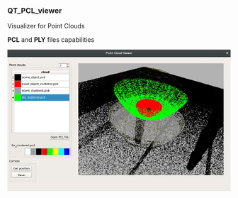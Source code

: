 ### QT_PCL_viewer

Visualizer for Point Clouds

**PCL** and **PLY** files capabilities

![](doc/images/viewer_gui.jpg)
